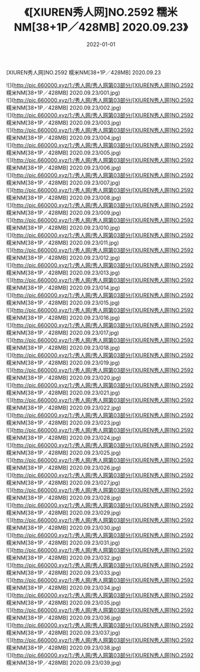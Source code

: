 ﻿---
layout: post
title:  《[XIUREN秀人网]NO.2592 糯米NM[38+1P／428MB] 2020.09.23》
date:   2022-01-01
img: http://pic.660000.xyz/1:/秀人网/秀人网第03部分/[XIUREN秀人网]NO.2592 糯米NM[38+1P／428MB] 2020.09.23/000.jpg
categories: [美女, 清纯, 唯美]
---

[XIUREN秀人网]NO.2592 糯米NM[38+1P／428MB] 2020.09.23

 ![](http://pic.660000.xyz/1:/秀人网/秀人网第03部分/[XIUREN秀人网]NO.2592 糯米NM[38+1P／428MB] 2020.09.23/001.jpg) <br>![](http://pic.660000.xyz/1:/秀人网/秀人网第03部分/[XIUREN秀人网]NO.2592 糯米NM[38+1P／428MB] 2020.09.23/002.jpg) <br>![](http://pic.660000.xyz/1:/秀人网/秀人网第03部分/[XIUREN秀人网]NO.2592 糯米NM[38+1P／428MB] 2020.09.23/003.jpg) <br>![](http://pic.660000.xyz/1:/秀人网/秀人网第03部分/[XIUREN秀人网]NO.2592 糯米NM[38+1P／428MB] 2020.09.23/004.jpg) <br>![](http://pic.660000.xyz/1:/秀人网/秀人网第03部分/[XIUREN秀人网]NO.2592 糯米NM[38+1P／428MB] 2020.09.23/005.jpg) <br>![](http://pic.660000.xyz/1:/秀人网/秀人网第03部分/[XIUREN秀人网]NO.2592 糯米NM[38+1P／428MB] 2020.09.23/006.jpg) <br>![](http://pic.660000.xyz/1:/秀人网/秀人网第03部分/[XIUREN秀人网]NO.2592 糯米NM[38+1P／428MB] 2020.09.23/007.jpg) <br>![](http://pic.660000.xyz/1:/秀人网/秀人网第03部分/[XIUREN秀人网]NO.2592 糯米NM[38+1P／428MB] 2020.09.23/008.jpg) <br>![](http://pic.660000.xyz/1:/秀人网/秀人网第03部分/[XIUREN秀人网]NO.2592 糯米NM[38+1P／428MB] 2020.09.23/009.jpg) <br>![](http://pic.660000.xyz/1:/秀人网/秀人网第03部分/[XIUREN秀人网]NO.2592 糯米NM[38+1P／428MB] 2020.09.23/010.jpg) <br>![](http://pic.660000.xyz/1:/秀人网/秀人网第03部分/[XIUREN秀人网]NO.2592 糯米NM[38+1P／428MB] 2020.09.23/011.jpg) <br>![](http://pic.660000.xyz/1:/秀人网/秀人网第03部分/[XIUREN秀人网]NO.2592 糯米NM[38+1P／428MB] 2020.09.23/012.jpg) <br>![](http://pic.660000.xyz/1:/秀人网/秀人网第03部分/[XIUREN秀人网]NO.2592 糯米NM[38+1P／428MB] 2020.09.23/013.jpg) <br>![](http://pic.660000.xyz/1:/秀人网/秀人网第03部分/[XIUREN秀人网]NO.2592 糯米NM[38+1P／428MB] 2020.09.23/014.jpg) <br>![](http://pic.660000.xyz/1:/秀人网/秀人网第03部分/[XIUREN秀人网]NO.2592 糯米NM[38+1P／428MB] 2020.09.23/015.jpg) <br>![](http://pic.660000.xyz/1:/秀人网/秀人网第03部分/[XIUREN秀人网]NO.2592 糯米NM[38+1P／428MB] 2020.09.23/016.jpg) <br>![](http://pic.660000.xyz/1:/秀人网/秀人网第03部分/[XIUREN秀人网]NO.2592 糯米NM[38+1P／428MB] 2020.09.23/017.jpg) <br>![](http://pic.660000.xyz/1:/秀人网/秀人网第03部分/[XIUREN秀人网]NO.2592 糯米NM[38+1P／428MB] 2020.09.23/018.jpg) <br>![](http://pic.660000.xyz/1:/秀人网/秀人网第03部分/[XIUREN秀人网]NO.2592 糯米NM[38+1P／428MB] 2020.09.23/019.jpg) <br>![](http://pic.660000.xyz/1:/秀人网/秀人网第03部分/[XIUREN秀人网]NO.2592 糯米NM[38+1P／428MB] 2020.09.23/020.jpg) <br>![](http://pic.660000.xyz/1:/秀人网/秀人网第03部分/[XIUREN秀人网]NO.2592 糯米NM[38+1P／428MB] 2020.09.23/021.jpg) <br>![](http://pic.660000.xyz/1:/秀人网/秀人网第03部分/[XIUREN秀人网]NO.2592 糯米NM[38+1P／428MB] 2020.09.23/022.jpg) <br>![](http://pic.660000.xyz/1:/秀人网/秀人网第03部分/[XIUREN秀人网]NO.2592 糯米NM[38+1P／428MB] 2020.09.23/023.jpg) <br>![](http://pic.660000.xyz/1:/秀人网/秀人网第03部分/[XIUREN秀人网]NO.2592 糯米NM[38+1P／428MB] 2020.09.23/024.jpg) <br>![](http://pic.660000.xyz/1:/秀人网/秀人网第03部分/[XIUREN秀人网]NO.2592 糯米NM[38+1P／428MB] 2020.09.23/025.jpg) <br>![](http://pic.660000.xyz/1:/秀人网/秀人网第03部分/[XIUREN秀人网]NO.2592 糯米NM[38+1P／428MB] 2020.09.23/026.jpg) <br>![](http://pic.660000.xyz/1:/秀人网/秀人网第03部分/[XIUREN秀人网]NO.2592 糯米NM[38+1P／428MB] 2020.09.23/027.jpg) <br>![](http://pic.660000.xyz/1:/秀人网/秀人网第03部分/[XIUREN秀人网]NO.2592 糯米NM[38+1P／428MB] 2020.09.23/028.jpg) <br>![](http://pic.660000.xyz/1:/秀人网/秀人网第03部分/[XIUREN秀人网]NO.2592 糯米NM[38+1P／428MB] 2020.09.23/029.jpg) <br>![](http://pic.660000.xyz/1:/秀人网/秀人网第03部分/[XIUREN秀人网]NO.2592 糯米NM[38+1P／428MB] 2020.09.23/030.jpg) <br>![](http://pic.660000.xyz/1:/秀人网/秀人网第03部分/[XIUREN秀人网]NO.2592 糯米NM[38+1P／428MB] 2020.09.23/031.jpg) <br>![](http://pic.660000.xyz/1:/秀人网/秀人网第03部分/[XIUREN秀人网]NO.2592 糯米NM[38+1P／428MB] 2020.09.23/032.jpg) <br>![](http://pic.660000.xyz/1:/秀人网/秀人网第03部分/[XIUREN秀人网]NO.2592 糯米NM[38+1P／428MB] 2020.09.23/033.jpg) <br>![](http://pic.660000.xyz/1:/秀人网/秀人网第03部分/[XIUREN秀人网]NO.2592 糯米NM[38+1P／428MB] 2020.09.23/034.jpg) <br>![](http://pic.660000.xyz/1:/秀人网/秀人网第03部分/[XIUREN秀人网]NO.2592 糯米NM[38+1P／428MB] 2020.09.23/035.jpg) <br>![](http://pic.660000.xyz/1:/秀人网/秀人网第03部分/[XIUREN秀人网]NO.2592 糯米NM[38+1P／428MB] 2020.09.23/036.jpg) <br>![](http://pic.660000.xyz/1:/秀人网/秀人网第03部分/[XIUREN秀人网]NO.2592 糯米NM[38+1P／428MB] 2020.09.23/037.jpg) <br>![](http://pic.660000.xyz/1:/秀人网/秀人网第03部分/[XIUREN秀人网]NO.2592 糯米NM[38+1P／428MB] 2020.09.23/038.jpg) <br>![](http://pic.660000.xyz/1:/秀人网/秀人网第03部分/[XIUREN秀人网]NO.2592 糯米NM[38+1P／428MB] 2020.09.23/039.jpg) <br>